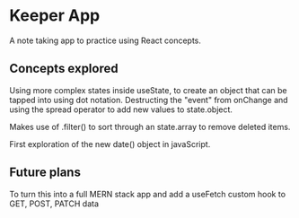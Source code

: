 # Keeper App

A note taking app to practice using React concepts. 
## Concepts explored

Using more complex states inside useState, to create an object that can be tapped into using dot notation. 
Destructing the "event" from onChange and using the spread operator to add new values to state.object.

Makes use of .filter() to sort through an state.array to remove deleted items.

First exploration of the new date() object in javaScript.

## Future plans
To turn this into a full MERN stack app and add a useFetch custom hook to GET, POST, PATCH data

